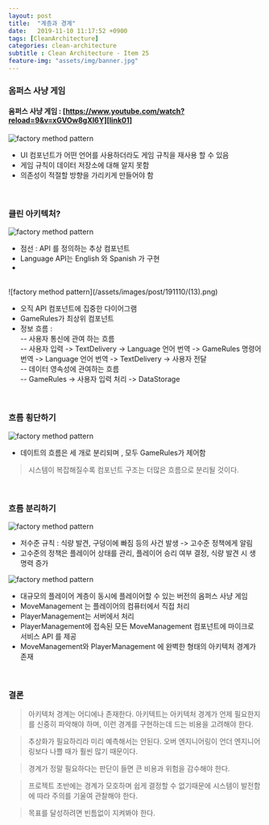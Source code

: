 ```yaml
---
layout: post
title:  "계층과 경계"
date:   2019-11-10 11:17:52 +0900
tags: [CleanArchitecture]
categories: clean-architecture
subtitle : Clean Architecture - Item 25
feature-img: "assets/img/banner.jpg"
---
```


### 옴퍼스 사냥 게임 

#### 움퍼스 사냥 게임 : [https://www.youtube.com/watch?reload=9&v=xGVOw8gXl6Y][link01] <br/>
[link01]: https://www.youtube.com/watch?reload=9&v=xGVOw8gXl6Y

![factory method pattern](/assets/images/post/191110/(11).png)

- UI 컴포넌트가 어떤 언어를 사용하더라도 게임 규칙을 재사용 할 수 있음
- 게임 규칙이 데이터 저장소에 대해 알지 못함
- 의존성이 적절할 방향을 가리키게 만들어야 함

<br>

<!-- more -->

### 클린 아키텍처?

![factory method pattern](/assets/images/post/191110/(12).png)

- 점선 :  API 를 정의하는 추상 컴포넌트
- Language API는 English 와 Spanish 가 구현
- 
<br>
![factory method pattern](/assets/images/post/191110/(13).png)

- 오직 API 컴포넌트에 집중한 다이어그램
- GameRules가 최상위 컴포넌트 
- 정보 흐름 :
	<br> -- 사용자 통신에 관여 하는 흐름 <br>
	-- 사용자 입력 -> TextDelivery -> Language 언어 번역 -> GameRules 명령어 번역 -> Language 언어 번역 -> TextDelivery -> 사용자 전달
	<br> -- 데이터 영속성에 관여하는 흐름<br>
	-- GameRules -> 사용자 입력 처리 -> DataStorage 

<br>

### 흐름 횡단하기 

![factory method pattern](/assets/images/post/191110/(14).png)

- 데이트의 흐름은 세 개로 분리되며 , 모두 GameRules가 제어함

> 시스템이 복잡해질수록 컴포넌트 구조는 더많은 흐름으로 분리될 것이다. 

<br>

### 흐름 분리하기 

![factory method pattern](/assets/images/post/191110/(15).png)

- 저수준 규칙 : 식량 발견, 구덩이에 빠짐 등의 사건 발생 -> 고수준 정책에게 알림
- 고수준의 정책은 플레이어 상태를 관리, 플레이어 승리 여부 결정, 식량 발견 시 생명력 증가

![factory method pattern](/assets/images/post/191110/(16).png)

- 대규모의 플레이어 계층이 동시에 플레이어할 수 있는 버전의 옴퍼스 사냥 게임
- MoveManagement 는 플레이어의 컴퓨터에서 직접 처리
- PlayerManagement는 서버에서 처리 
- PlayerManagement에 접속된 모든 MoveManagement 컴포넌트에 마이크로 서비스 API 를 제공 
- MoveManagement와 PlayerManagement 에 완벽한 형태의 아키텍처 경계가 존재 

<br>

### 결론

>아키텍처 경계는 어디에나 존재한다. 아키텍트는 아키텍처 경계가 언제 필요한지를 신중히 파악해야 하며, 이런 경계를 구현하는데 드는 비용을 고려해야 한다. 

>추상화가 필요하리라 미리 예측해서는 안된다. 오버 엔지니어링이 언더 엔지니어링보다 나쁠 때가 훨씬 많기 때문이다. 

>경계가 정말 필요하다는 판단이 들면 큰 비용과 위험을 감수해야 한다. 

>프로젝트 초반에는 경계가 모호하며 쉽게 결정할 수 없기때문에 시스템이 발전함에 따라 주의를 기울여 관찰해야 한다. 

>목표를 달성하려면 빈틈없이 지켜봐야 한다. 


